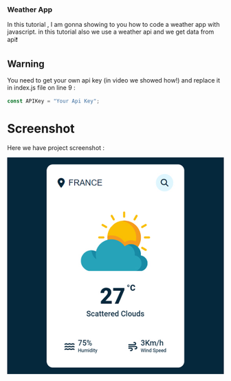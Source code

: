 ### Weather App

In this tutorial , I am gonna showing to you how to code a weather app with javascript. in this tutorial also we use a weather api and we get data from api❗️

## Warning

You need to get your own api key (in video we showed how!) and replace it in index.js file on line 9 :

```javascript
const APIKey = "Your Api Key";
```

# Screenshot

Here we have project screenshot :

![screenshot](screenshot.jpg)
